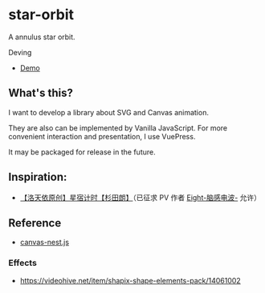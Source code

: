# star-orbit

A annulus star orbit.

Deving

- [Demo](https://yunyoujun.github.io/star-orbit/)

## What's this?

I want to develop a library about SVG and Canvas animation.

They are also can be implemented by Vanilla JavaScript.
For more convenient interaction and presentation, I use VuePress.

It may be packaged for release in the future.

## Inspiration:

- [【洛天依原创】星宿计时【杉田朗】](https://www.bilibili.com/video/av7036967)（已征求 PV 作者 [Eight-脑感电波-](https://weibo.com/aaapplemilk) 允许）

## Reference

- [canvas-nest.js](https://github.com/hustcc/canvas-nest.js)

### Effects

- <https://videohive.net/item/shapix-shape-elements-pack/14061002>
